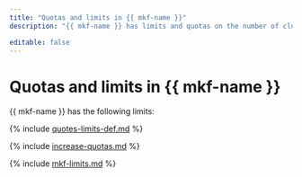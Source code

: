 ```yaml
---
title: "Quotas and limits in {{ mkf-name }}"
description: "{{ mkf-name }} has limits and quotas on the number of clusters, total number of processor cores for all broker hosts, total amount of virtual memory for all broker hosts, and total storage for all clusters per cloud. For more information about the service restrictions, read this article."

editable: false
---
```



# Quotas and limits in {{ mkf-name }}

{{ mkf-name }} has the following limits:

{% include [quotes-limits-def.md](../../_includes/quotes-limits-def.md) %}

{% include [increase-quotas.md](../../_includes/increase-quotas.md) %}

{% include [mkf-limits.md](../../_includes/mdb/mkf-limits.md) %}

